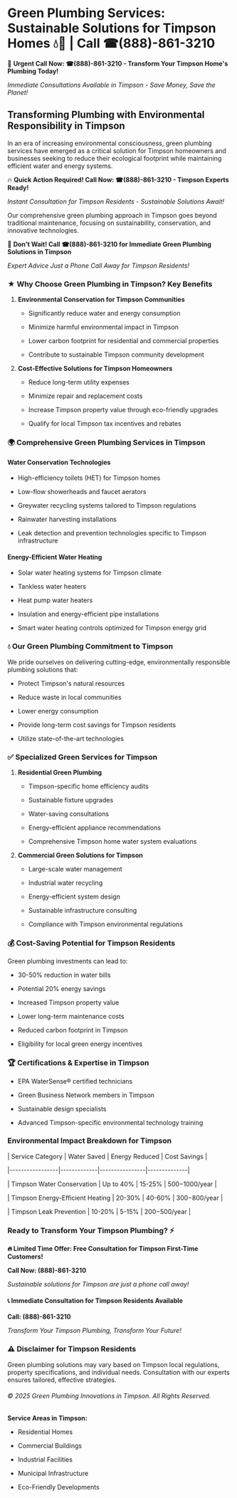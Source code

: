 # Green Plumbing Services: Sustainable Solutions for Timpson Homes 💧🌿 | Call ☎(888)-861-3210

🚨 **Urgent Call Now: ☎(888)-861-3210 - Transform Your Timpson Home's Plumbing Today!**
*Immediate Consultations Available in Timpson - Save Money, Save the Planet!*

## Transforming Plumbing with Environmental Responsibility in Timpson

In an era of increasing environmental consciousness, green plumbing services have emerged as a critical solution for Timpson homeowners and businesses seeking to reduce their ecological footprint while maintaining efficient water and energy systems. 

🔥 **Quick Action Required! Call Now: ☎(888)-861-3210 - Timpson Experts Ready!**
*Instant Consultation for Timpson Residents - Sustainable Solutions Await!*

Our comprehensive green plumbing approach in Timpson goes beyond traditional maintenance, focusing on sustainability, conservation, and innovative technologies.

🚨 **Don't Wait! Call ☎(888)-861-3210 for Immediate Green Plumbing Solutions in Timpson**
*Expert Advice Just a Phone Call Away for Timpson Residents!*

### ★ Why Choose Green Plumbing in Timpson? Key Benefits

1. **Environmental Conservation for Timpson Communities** 
   - Significantly reduce water and energy consumption
   - Minimize harmful environmental impact in Timpson
   - Lower carbon footprint for residential and commercial properties
   - Contribute to sustainable Timpson community development

2. **Cost-Effective Solutions for Timpson Homeowners** 
   - Reduce long-term utility expenses
   - Minimize repair and replacement costs
   - Increase Timpson property value through eco-friendly upgrades
   - Qualify for local Timpson tax incentives and rebates

### 🌍 Comprehensive Green Plumbing Services in Timpson

#### Water Conservation Technologies
- High-efficiency toilets (HET) for Timpson homes
- Low-flow showerheads and faucet aerators
- Greywater recycling systems tailored to Timpson regulations
- Rainwater harvesting installations
- Leak detection and prevention technologies specific to Timpson infrastructure

#### Energy-Efficient Water Heating
- Solar water heating systems for Timpson climate
- Tankless water heaters
- Heat pump water heaters
- Insulation and energy-efficient pipe installations
- Smart water heating controls optimized for Timpson energy grid

### 💧 Our Green Plumbing Commitment to Timpson

We pride ourselves on delivering cutting-edge, environmentally responsible plumbing solutions that:
- Protect Timpson's natural resources
- Reduce waste in local communities
- Lower energy consumption
- Provide long-term cost savings for Timpson residents
- Utilize state-of-the-art technologies

### ✅ Specialized Green Services for Timpson

1. **Residential Green Plumbing**
   - Timpson-specific home efficiency audits
   - Sustainable fixture upgrades
   - Water-saving consultations
   - Energy-efficient appliance recommendations
   - Comprehensive Timpson home water system evaluations

2. **Commercial Green Solutions for Timpson**
   - Large-scale water management
   - Industrial water recycling
   - Energy-efficient system design
   - Sustainable infrastructure consulting
   - Compliance with Timpson environmental regulations

### 💰 Cost-Saving Potential for Timpson Residents

Green plumbing investments can lead to:
- 30-50% reduction in water bills
- Potential 20% energy savings
- Increased Timpson property value
- Lower long-term maintenance costs
- Reduced carbon footprint in Timpson
- Eligibility for local green energy incentives

### 🏆 Certifications & Expertise in Timpson

- EPA WaterSense® certified technicians
- Green Business Network members in Timpson
- Sustainable design specialists
- Advanced Timpson-specific environmental technology training

### Environmental Impact Breakdown for Timpson

| Service Category | Water Saved | Energy Reduced | Cost Savings |
|-----------------|-------------|----------------|--------------|
| Timpson Water Conservation | Up to 40% | 15-25% | $500-$1000/year |
| Timpson Energy-Efficient Heating | 20-30% | 40-60% | $300-$800/year |
| Timpson Leak Prevention | 10-20% | 5-15% | $200-$500/year |

### Ready to Transform Your Timpson Plumbing? ⚡

**🔥 Limited Time Offer: Free Consultation for Timpson First-Time Customers!**

**Call Now: (888)-861-3210**
*Sustainable solutions for Timpson are just a phone call away!*

#### 📞 Immediate Consultation for Timpson Residents Available

**Call: (888)-861-3210**
*Transform Your Timpson Plumbing, Transform Your Future!*

### ⚠️ Disclaimer for Timpson Residents

Green plumbing solutions may vary based on Timpson local regulations, property specifications, and individual needs. Consultation with our experts ensures tailored, effective strategies.

###### © 2025 Green Plumbing Innovations in Timpson. All Rights Reserved.

**Service Areas in Timpson:** 
- Residential Homes
- Commercial Buildings
- Industrial Facilities
- Municipal Infrastructure
- Eco-Friendly Developments